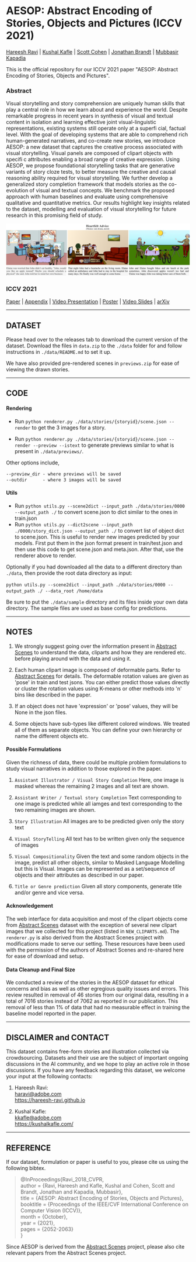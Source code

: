 # AESOP: Abstract Encoding of Stories, Objects and Pictures (ICCV 2021)
[Hareesh Ravi](https://hareesh-ravi.github.io/) | [Kushal Kafle](https://kushalkafle.com/) | [Scott Cohen](https://research.adobe.com/person/scott-cohen/) | [Jonathan Brandt](https://research.adobe.com/person/jonathan-brandt/) | [Mubbasir Kapadia](https://ivi.cs.rutgers.edu/) <br>

This is the official repository for our ICCV 2021 paper "AESOP: Abstract Encoding of Stories, Objects and Pictures". <br> 

### Abstract
Visual storytelling and story comprehension are uniquely human skills that play a central role in how we learn about and experience the world. Despite remarkable progress in recent years in synthesis of visual and textual content in isolation and learning effective joint visual-linguistic representations, existing systems still operate only at a superfi cial, factual level. With the goal of developing systems that are able to comprehend rich human-generated narratives, and co-create new stories, we introduce AESOP: a new dataset that captures the creative process associated with visual storytelling. Visual panels are composed of clipart objects with specifi c attributes enabling a broad range of creative expression. Using AESOP, we propose foundational storytelling tasks that are generative variants of story cloze tests, to better measure the creative and causal reasoning ability required for visual storytelling. We further develop a generalized story completion framework that models stories as the co-evolution of visual and textual concepts. We benchmark the proposed approach with human baselines and evaluate using comprehensive qualitative and quantitative metrics. Our results highlight key insights related to the dataset, modelling and evaluation of visual storytelling for future research in this promising field of study.

![](./iccv2021/aesop_example.png)

### ICCV 2021

[Paper](https://openaccess.thecvf.com/content/ICCV2021/papers/Ravi_AESOP_Abstract_Encoding_of_Stories_Objects_and_Pictures_ICCV_2021_paper.pdf) | [Appendix](https://openaccess.thecvf.com/content/ICCV2021/supplemental/Ravi_AESOP_Abstract_Encoding_ICCV_2021_supplemental.pdf) | [Video Presentation](https://youtu.be/ygGzY1DSSMk) | [Poster](./iccv2021/AESOP_ICCV2021_POSTER.pdf) | [Video Slides](./iccv2021/AESOP_ICCV2021_SLIDES.pdf) | [arXiv]() <br>

---

## DATASET 

Please head over to the releases tab to download the current version of the dataset. 
Download the files in `data.zip` to the  `./data` folder for and follow instructions in `./data/README.md` to set it up.

We have also provided pre-rendered scenes in `previews.zip` for ease of viewing the drawn stories.

---

## CODE

#### Rendering

- Run `python renderer.py ./data/stories/{storyid}/scene.json --render` to get the 3 images for a story. 

- Run `python renderer.py ./data/stories/{storyid}/scene.json --render --preview --istext`
to generate previews similar to what is present in `./data/previews/`.  

Other options include,
```
--preview_dir - where previews will be saved
--outdir      - where 3 images will be saved
```
#### Utils

- Run `python utils.py --scene2dict --input_path ./data/stories/0000 --output_path ./` to convert scene.json to dict similar to the ones in train.json
- Run `python utils.py --dict2scene --input_path ./0000/story_dict.json --output_path ./` to convert list of object dict to scene.json. This is useful to render new images predicted by your models. First put them in the json format present in train/test.json and then use this code to get scene.json and meta.json. After that, use the renderer above to render.

Optionally if you had downloaded all the data to a different directory than `./data`, then provide the root data directory as input:

`python utils.py --scene2dict --input_path ./data/stories/0000 --output_path ./ --data_root /home/data`

Be sure to put the `./data/sample` directory and its files inside your own data directory. The sample files are used as base config for predictions.

---

## NOTES

1. We strongly suggest going over the information present in [Abstract Scenes](https://github.com/GT-Vision-Lab/abstract_scenes_v002) to understand the data, cliparts and how they are rendered etc. before playing around with the data and using it. 

2. Each human clipart image is composed of deformable parts. Refer to [Abstract Scenes](https://github.com/GT-Vision-Lab/abstract_scenes_v002) for details. The deformable rotation values are given as 'pose' in train and test jsons. You can either predict those values directly or cluster the rotation values using K-means or other methods into 'n' bins like described in the paper. 

3. If an object does not have 'expression' or 'pose' values, they will be None in the json files. 

4. Some objects have sub-types like different colored windows. We treated all of them as separate objects. You can define your own hierarchy or name the different objects etc.

#### Possible Formulations

Given the richness of data, there could be multiple problem formulations to study visual narratives in addition to those 
explored in the paper. 

1. `Assistant Illustrator / Visual Story Completion`
Here, one image is masked whereas the remaining 2 images and all text are shown.

2. `Assistant Writer / Textual story Completion`
Text corresponding to one image is predicted while all iamges and text corresponding to the two remaining images are shown. 
  
3. `Story Illustration`
All images are to be predicted given only the story text
  
4. `Visual StoryTelling`
All text has to be written given only the sequence of images
  
5. `Visual Compositionality`
Given the text and some random objects in the image, predict all other objects, similar to Masked Language Modelling but this is Visual. Images can be represented as a set/sequence of objects and their attributes as described in our paper. 
  
6. `Title or Genre prediction`
Given all story components, generate title and/or genre and vice versa.

#### Acknowledgement
The web interface for data acquisition and most of the clipart objects come from [Abstract Scenes](https://github.com/GT-Vision-Lab/abstract_scenes_v002) dataset with the exception of several new clipart images that we collected for this project (listed in `NEW_CLIPARTS.md`). The `renderer.py` is also derived from the Abstract Scenes project with modifications made to serve  our setting. These resources have been used with the permission of the authors of Abstract Scenes and re-shared here for ease of download and setup.

#### Data Cleanup and Final Size

We conducted a review of the stories in the AESOP dataset for ethical concerns and bias as well as other egregious quality issues and errors. This review resulted in removal of 46 stories from our original data, resulting in a total of 7016 stories instead of 7062 as reported in our publication. This removal of less than 1% of data that had no measurable effect in training the baseline model reported in the paper.

---

## DISCLAIMER and CONTACT

This dataset contains free-form stories and illustration collected via crowdsourcing. Datasets and their use are the subject of important ongoing discussions in the AI community, and we hope to play an active role in those discussions. If you have any feedback regarding this dataset, we welcome your input at the following contacts:

1. Hareesh Ravi: <br>
   haravi@adobe.com <br>
   https://hareesh-ravi.github.io <br>

2. Kushal Kafle: <br>
   kkafle@adobe.com <br>
   https://kushalkafle.com/ <br>
   
---

## REFERENCE
If our dataset, formulation or paper is useful to you, please cite us using the following bibtex.

>@InProceedings{Ravi_2018_CVPR, <br>
>author = {Ravi, Hareesh and Kafle, Kushal and Cohen, Scott and Brandt, Jonathan and Kapadia, Mubbasir}, <br>
>title = {AESOP: Abstract Encoding of Stories, Objects and Pictures}, <br>
>booktitle = {Proceedings of the IEEE/CVF International Conference on Computer Vision (ICCV)}, <br>
>month = {October}, <br>
>year = {2021}, <br>
>pages = {2052-2063} <br>
>}

Since AESOP is derived from the [Abstract Scenes](https://github.com/GT-Vision-Lab/abstract_scenes_v002) project, please also cite relevant papers from the Abstract Scenes project.
